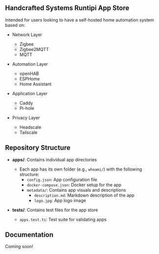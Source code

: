 ## Handcrafted Systems Runtipi App Store

Intended for users looking to have a self-hosted home automation system based on:

- Network Layer
  
  - Zigbee
  - Zigbee2MQTT
  - MQTT

- Automation Layer

  - openHAB
  - ESPHome
  - Home Assistant

- Application Layer

  - Caddy
  - Pi-hole

- Privacy Layer

  - Headscale
  - Tailscale

## Repository Structure

- **apps/**: Contains individual app directories

  - Each app has its own folder (e.g., `whoami/`) with the following structure:
    - `config.json`: App configuration file
    - `docker-compose.json`: Docker setup for the app
    - `metadata/`: Contains app visuals and descriptions
      - `description.md`: Markdown description of the app
      - `logo.jpg`: App logo image

- **tests/**: Contains test files for the app store

  - `apps.test.ts`: Test suite for validating apps

## Documentation

Coming soon!
